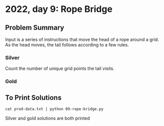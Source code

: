 # 2022, day 9: Rope Bridge

## Problem Summary
Input is a series of instructions that move the head of a rope around a grid. 
As the head moves, the tail follows according to a few rules.

### Silver
Count the number of unique grid points the tail visits.

### Gold

## To Print Solutions
`cat prod-data.txt | python 09-rope-bridge.py`

Silver and gold solutions are both printed

